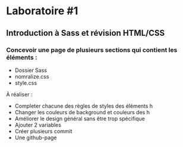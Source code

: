 # Laboratoire #1

## Introduction à Sass et révision HTML/CSS

### Concevoir une page de plusieurs sections qui contient les éléments :

-   Dossier Sass
-   nomralize.css
-   style.css

À réaliser :

-   Completer chacune des règles de styles des éléments h
-   Changer les couleurs de background et couleurs des h
-   Améliorer le design général sans être trop spécifique
-   Ajouter 2 variables
-   Créer plusieurs commit
-   Une github-page
